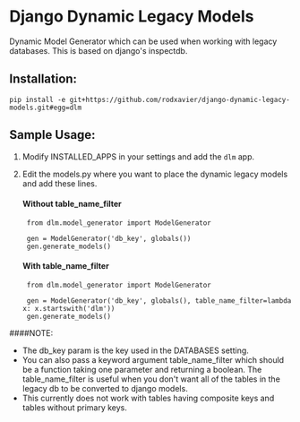 Django Dynamic Legacy Models
============================

Dynamic Model Generator which can be used when working with legacy databases. This is based on django's inspectdb.

Installation:
---------------------------
`pip install -e git+https://github.com/rodxavier/django-dynamic-legacy-models.git#egg=dlm`

Sample Usage:
----------------------------
1. Modify INSTALLED_APPS in your settings and add the `dlm` app.

2. Edit the models.py where you want to place the dynamic legacy models and add these lines.
  
    #### Without table_name_filter
    
        from dlm.model_generator import ModelGenerator
        
        gen = ModelGenerator('db_key', globals())
        gen.generate_models()
        
    #### With table_name_filter
    
        from dlm.model_generator import ModelGenerator
        
        gen = ModelGenerator('db_key', globals(), table_name_filter=lambda x: x.startswith('dlm'))
        gen.generate_models()


####NOTE: 
- The db_key param is the key used in the DATABASES setting.
- You can also pass a keyword argument table_name_filter which should be a function taking one parameter and returning a boolean. The table_name_filter is useful when you don't want all of the tables in the legacy db to be converted to django models.
- This currently does not work with tables having composite keys and tables without primary keys.
    
